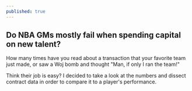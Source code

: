 ```yaml
---
published: true
---
```

## Do NBA GMs mostly fail when spending capital on new talent? 

How many times have you read about a transaction that your favorite team just made, or saw a Woj bomb and thought "Man, if only I ran the team!"

Think their job is easy? I decided to take a look at the numbers and dissect contract data in order to compare it to a player's performance. 




